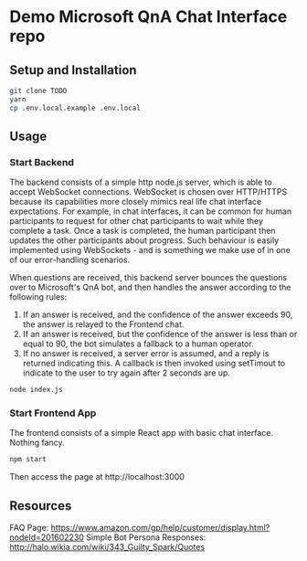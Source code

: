 # Demo Microsoft QnA Chat Interface repo

## Setup and Installation

```sh
git clone TODO
yarn
cp .env.local.example .env.local
```

## Usage

### Start Backend

The backend consists of a simple http node.js server, which is able to accept WebSocket connections. WebSocket is chosen over HTTP/HTTPS because its capabilities more closely mimics real life chat interface expectations. For example, in chat interfaces, it can be common for human participants to request for other chat participants to wait while they complete a task. Once a task is completed, the human participant then updates the other participants about progress. Such behaviour is easily implemented using WebSockets - and is something we make use of in one of our error-handling scenarios.

When questions are received, this backend server bounces the questions over to Microsoft's QnA bot, and then handles the answer according to the following rules:
1) If an answer is received, and the confidence of the answer exceeds 90, the answer is relayed to the Frontend chat.
2) If an answer is received, but the confidence of the answer is less than or equal to 90, the bot simulates a fallback to a human operator.
3) If no answer is received, a server error is assumed, and a reply is returned indicating this. A callback is then invoked using setTimout to indicate to the user to try again after 2 seconds are up.

```sh
node index.js
```

### Start Frontend App

The frontend consists of a simple React app with basic chat interface. Nothing fancy.

```sh
npm start
```

Then access the page at http://localhost:3000

## Resources
FAQ Page: https://www.amazon.com/gp/help/customer/display.html?nodeId=201602230
Simple Bot Persona Responses: http://halo.wikia.com/wiki/343_Guilty_Spark/Quotes

